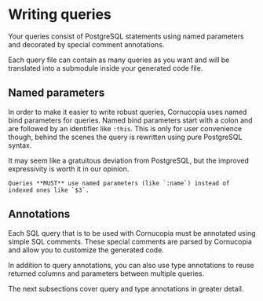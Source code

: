 # Writing queries
Your queries consist of PostgreSQL statements using named parameters and decorated by special comment annotations.

Each query file can contain as many queries as you want and will be translated into a submodule inside your generated code file.

## Named parameters
In order to make it easier to write robust queries, Cornucopia uses named bind parameters for queries. Named bind parameters start with a colon and are followed by an identifier like `:this`. This is only for user convenience though, behind the scenes the query is rewritten using pure PostgreSQL syntax.

It may seem like a gratuitous deviation from PostgreSQL, but the improved expressivity is worth it in our opinion.

```admonish warning
Queries **MUST** use named parameters (like `:name`) instead of indexed ones like `$3`.
```

## Annotations
Each SQL query that is to be used with Cornucopia must be annotated using simple SQL comments. These special comments are parsed by Cornucopia and allow you to customize the generated code.

In addition to query annotations, you can also use type annotations to reuse returned columns and parameters between multiple queries.

The next subsections cover query and type annotations in greater detail.

